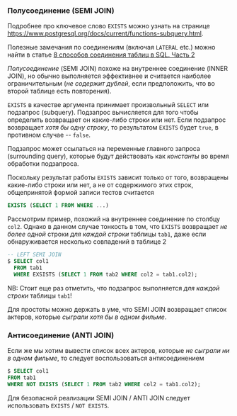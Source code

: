 ### Полусоединение (SEMI JOIN)

Подробнее про ключевое слово `EXISTS` можно узнать на странице https://www.postgresql.org/docs/current/functions-subquery.html.

Полезные замечания по соединениям (включая `LATERAL` etc.) можно найти в статье [8 способов соединения таблиц в SQL. Часть 2](https://datareview.info/article/8-sposobov-obedineniya-join-tablic-v-sql-chast-2/)

_Полусоединение_ (SEMI JOIN) похоже на внутреннее соединение (INNER JOIN), но обычно выполняется эффективнее и считается наиболее ограничительным (_не содержит дублей_, если предположить, что во второй таблице есть повторения).

`EXISTS` в качестве аргумента принимает произвольный `SELECT` или подзапрос (subquery). Подзапрос вычисляется для того чтобы определить возвращает он какие-либо строки или нет. Если подзапрос возвращает _хотя бы одну строку_, то результатом `EXISTS` будет `true`, в противном случае -- `false`. 

Подзапрос может ссылаться на переменные главного запроса (surrounding query), которые будут действовать как _константы_ во время обработки подзапроса.

Поскольку результат работы `EXISTS` зависит только от того, возвращены какие-либо строки или нет, а не от содержимого этих строк, общепринятой формой записи тестов считается
```sql
EXISTS (SELECT 1 FROM WHERE ...)
```

Рассмотрим пример, похожий на внутреннее соединение по столбцу `col2`. Однако в данном случае тонкость в том, что `EXISTS` возвращает _не более одной_ строки _для каждой строки_ таблицы `tab1`, даже если обнаруживается несколько совпадений в таблице 2
```sql
-- LEFT SEMI JOIN
$ SELECT col1
  FROM tab1
  WHERE EXSISTS (SELECT 1 FROM tab2 WHERE col2 = tab1.col2);
```

NB: Стоит еще раз отметить, что подзапрос выполняется _для каждой строки_ таблицы `tab1`!

Для простоты можно держать в уме, что SEMI JOIN возвращает список актеров, которые _сыграли хотя бы в одном фильме_.
### Антисоединение (ANTI JOIN)

Если же мы хотим вывести список всех актеров, которые _не сыграли ни в одном фильме_, то следует воспользоваться антисоединением
```sql
$ SELECT col1
FROM tab1
WHERE NOT EXISTS (SELECT 1 FROM tab2 WHERE col2 = tab1.col2);
```

Для безопасной реализации SEMI JOIN / ANTI JOIN следует использовать `EXISTS` / `NOT EXISTS`.
